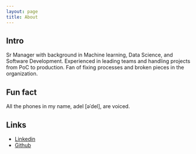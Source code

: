 ```yaml
---
layout: page
title: About
---
```


## Intro
Sr Manager with background in Machine learning, Data Science, and Software Development. Experienced in
leading teams and handling projects from PoC to production. Fan of fixing processes and broken pieces in the
organization.

## Fun fact
All the phones in my name, adel [əˈdel], are voiced.

## Links

- [Linkedin](https://linkedin.com/in/adelr)
- [Github](https://github.com/adelra)
